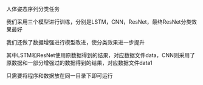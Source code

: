 人体姿态序列分类任务

我们采用三个模型进行训练，分别是LSTM，CNN，ResNet，最终ResNet分类效果最好

我们还做了数据增强进行模型改进，使分类效果进一步提升

其中LSTM和ResNet使用原数据得到的结果，对应数据文件data，CNN则采用了原数据和一部分增强过的数据得到的结果，对应数据文件data1

只需要将程序和数据放在同一目录下即可运行
